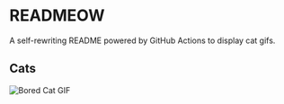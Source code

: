 # READMEOW

A self-rewriting README powered by GitHub Actions to display cat gifs.

## Cats

![Bored Cat GIF](https://media2.giphy.com/media/v1.Y2lkPTlhY2QwMmRhbzR5dnRnN25zZnFnOXA2MzRhZDk1c29kZGZtZTJjenU2eHJvNWZuYiZlcD12MV9naWZzX3NlYXJjaCZjdD1n/mlvseq9yvZhba/200.gif)

